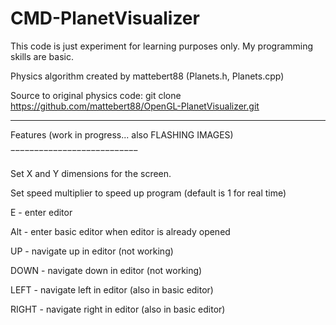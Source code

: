 # CMD-PlanetVisualizer
This code is just experiment for learning purposes only.
My programming skills are basic.

Physics algorithm created by mattebert88 (Planets.h, Planets.cpp)

Source to original physics code:
git clone https://github.com/mattebert88/OpenGL-PlanetVisualizer.git

______________________________________________________________________

Features (work in progress... also FLASHING IMAGES)

‾‾‾‾‾‾‾‾‾‾‾‾‾‾‾‾‾‾‾‾‾‾‾‾‾‾‾

Set X and Y dimensions for the screen.

Set speed multiplier to speed up program (default is 1 for real time)

E     - enter editor

Alt   - enter basic editor when editor is already opened

UP    - navigate up in editor		(not working)

DOWN  - navigate down in editor		(not working)

LEFT  - navigate left in editor		(also in basic editor)

RIGHT - navigate right in editor	(also in basic editor)
